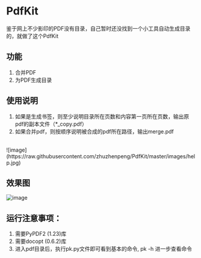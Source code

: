 # PdfKit

鉴于网上不少影印的PDF没有目录，自己暂时还没找到一个小工具自动生成目录的，就做了这个PdfKit 
## 功能
1. 合并PDF
2. 为PDF生成目录

## 使用说明
1. 如果是生成书签，则至少说明目录所在页数和内容第一页所在页数，输出原pdf的副本文件（*_copy.pdf）
2. 如果合并pdf，则按顺序说明被合成的pdf所在路径，输出merge.pdf
<br>
![image](https://raw.githubusercontent.com/zhuzhenpeng/PdfKit/master/images/help.jpg) 

## 效果图
![image](https://raw.githubusercontent.com/zhuzhenpeng/PdfKit/master/images/result.jpg)

## 运行注意事项：
1. 需要PyPDF2 (1.23)库
2. 需要docopt (0.6.2)库
3. 进入pdf目录后，执行pk.py文件即可看到基本的命令, pk -h 进一步查看命令

